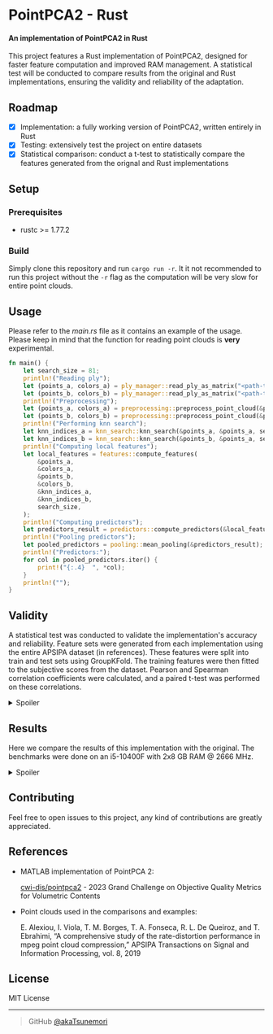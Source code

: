 # PointPCA2 - Rust
#### An implementation of PointPCA2 in Rust

This project features a Rust implementation of PointPCA2, designed for faster feature computation and improved RAM management. A statistical test will be conducted to compare results from the original and Rust implementations, ensuring the validity and reliability of the adaptation.

## Roadmap
- [x] Implementation: a fully working version of PointPCA2, written entirely in Rust
- [x] Testing: extensively test the project on entire datasets
- [x] Statistical comparison: conduct a t-test to statistically compare the features generated from the orignal and Rust implementations

## Setup

### Prerequisites
- rustc >= 1.77.2

### Build
Simply clone this repository and run ```cargo run -r```. It it not recommended to run this project without the ```-r``` flag as the computation will be very slow for entire point clouds.

## Usage
Please refer to the *main.rs* file as it contains an example of the usage. Please keep in mind that the function for reading point clouds is **very** experimental.

```rust
fn main() {
    let search_size = 81;
    println!("Reading ply");
    let (points_a, colors_a) = ply_manager::read_ply_as_matrix("<path-to-reference>");
    let (points_b, colors_b) = ply_manager::read_ply_as_matrix("<path-to-test>");
    println!("Preprocessing");
    let (points_a, colors_a) = preprocessing::preprocess_point_cloud(&points_a, &colors_a);
    let (points_b, colors_b) = preprocessing::preprocess_point_cloud(&points_b, &colors_b);
    println!("Performing knn search");
    let knn_indices_a = knn_search::knn_search(&points_a, &points_a, search_size);
    let knn_indices_b = knn_search::knn_search(&points_b, &points_a, search_size);
    println!("Computing local features");
    let local_features = features::compute_features(
        &points_a,
        &colors_a,
        &points_b,
        &colors_b,
        &knn_indices_a,
        &knn_indices_b,
        search_size,
    );
    println!("Computing predictors");
    let predictors_result = predictors::compute_predictors(&local_features);
    println!("Pooling predictors");
    let pooled_predictors = pooling::mean_pooling(&predictors_result);
    println!("Predictors:");
    for col in pooled_predictors.iter() {
        print!("{:.4}  ", *col);
    }
    println!("");
}
```

## Validity
A statistical test was conducted to validate the implementation's accuracy and reliability. Feature sets were generated from each implementation using the entire APSIPA dataset (in references). These features were split into train and test sets using GroupKFold. The training features were then fitted to the subjective scores from the dataset. Pearson and Spearman correlation coefficients were calculated, and a paired t-test was performed on these correlations.

<details>
    <summary>Spoiler</summary>
<br>

| Model                         | p-value (Pearson) | p_value ≤ 0.01 (Pearson) | p-value (Spearman) | p_value ≤ 0.01 (Spearman) |
|-------------------------------|-------------------|--------------------------|--------------------|---------------------------|
| AdaBoostRegressor             | 0.4210            | False                    | 0.8808             | False                     |
| BaggingRegressor              | 0.7514            | False                    | 0.4436             | False                     |
| BayesianRidge                 | 0.1318            | False                    | 0.3303             | False                     |
| DecisionTreeRegressor         | 0.1976            | False                    | 0.1866             | False                     |
| DummyRegressor                | 0.6403            | False                    | 0.9046             | False                     |
| ElasticNet                    | 0.3223            | False                    | 0.3739             | False                     |
| ElasticNetCV                  | 0.3623            | False                    | 0.4909             | False                     |
| ExtraTreeRegressor            | 0.2277            | False                    | 0.3122             | False                     |
| ExtraTreesRegressor           | 0.7542            | False                    | 0.6817             | False                     |
| GammaRegressor                | 0.1196            | False                    | 0.1509             | False                     |
| GaussianProcessRegressor      | 0.9874            | False                    | 0.4165             | False                     |
| GradientBoostingRegressor     | 0.1104            | False                    | 0.1352             | False                     |
| HistGradientBoostingRegressor | 0.5579            | False                    | 0.1804             | False                     |
| HuberRegressor                | 0.5208            | False                    | 0.4355             | False                     |
| KNeighborsRegressor           | 0.1265            | False                    | 0.3974             | False                     |
| KernelRidge                   | 0.0421            | False                    | 0.3320             | False                     |
| LGBMRegressor                 | 0.8185            | False                    | 0.7405             | False                     |
| Lars                          | 0.7545            | False                    | 0.7839             | False                     |
| LarsCV                        | 0.3513            | False                    | 0.4446             | False                     |
| Lasso                         | 0.5445            | False                    | 0.2102             | False                     |
| LassoCV                       | 0.1529            | False                    | 0.8765             | False                     |
| LassoLars                     | 0.5457            | False                    | 0.3739             | False                     |
| LassoLarsCV                   | 0.0369            | False                    | 0.4682             | False                     |
| LassoLarsIC                   | 0.3857            | False                    | 0.4887             | False                     |
| LinearRegression              | 0.1857            | False                    | 0.2774             | False                     |
| LinearSVR                     | 0.2481            | False                    | 0.3309             | False                     |
| MLPRegressor                  | 0.7577            | False                    | 0.3559             | False                     |
| NuSVR                         | 0.2313            | False                    | 0.2034             | False                     |
| OrthogonalMatchingPursuit     | 0.7615            | False                    | 0.2895             | False                     |
| OrthogonalMatchingPursuitCV   | 0.8359            | False                    | 0.2587             | False                     |
| PassiveAggressiveRegressor    | 0.3338            | False                    | 0.2266             | False                     |
| PoissonRegressor              | 0.3404            | False                    | 0.5764             | False                     |
| RANSACRegressor               | 0.7373            | False                    | 0.4991             | False                     |
| RandomForestRegressor         | 0.6660            | False                    | 0.6551             | False                     |
| Ridge                         | 0.0421            | False                    | 0.3320             | False                     |
| RidgeCV                       | 0.5513            | False                    | 0.4815             | False                     |
| SGDRegressor                  | 0.7422            | False                    | 0.4762             | False                     |
| SVR                           | 0.1223            | False                    | 0.1778             | False                     |
| TransformedTargetRegressor    | 0.1857            | False                    | 0.2774             | False                     |
| TweedieRegressor              | 0.9460            | False                    | 0.9126             | False                     |
| XGBRegressor                  | 0.8657            | False                    | 0.6529             | False                     |

*P-values rounded to 4 decimal places to improve readability.*

</details>

## Results
Here we compare the results of this implementation with the original. The benchmarks were done on an i5-10400F with 2x8 GB RAM @ 2666 MHz.

<details>
    <summary>Spoiler</summary>
Firstly, we can compare the average time taken for the computation of features for an entire dataset.
<br><br>

| Implementation | Average time taken (seconds) |
|----------------|------------------------------|
| MATLAB         | 140.1177001453079            |
| pointpca2-rs   | 7.261543959379196            |

We can also calculate the absolute differences between corresponding features and then determine the maximum absolute difference. Additionally, we can compute the standard deviation of these absolute differences and find the highest standard deviation among them.

| Maximum absolute difference | Maximum standard deviation |
|-----------------------------|----------------------------|
| 0.11058533454473118         | 0.027662647255776825       |

Finally, we compare the correlation indices, splitting the dataset and fitting the features similarly to the previous section.

<img src="https://i.imgur.com/td9a2wp.png">
</details>

## Contributing
Feel free to open issues to this project, any kind of contributions are greatly appreciated.

## References
- MATLAB implementation of PointPCA 2:

  [cwi-dis/pointpca2](https://github.com/cwi-dis/pointpca2/) - 2023 Grand Challenge on Objective Quality Metrics for Volumetric Contents
- Point clouds used in the comparisons and examples:

  E. Alexiou, I. Viola, T. M. Borges, T. A. Fonseca, R. L. De Queiroz, and T. Ebrahimi, “A comprehensive study of the rate-distortion performance in mpeg point cloud compression,” APSIPA Transactions on Signal and Information Processing, vol. 8, 2019

## License
MIT License

---

> GitHub [@akaTsunemori](https://github.com/akaTsunemori)

